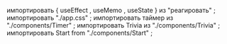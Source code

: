 ﻿импортировать  {  useEffect ,  useMemo ,  useState  }  из  "реагировать" ;
импортировать  "./app.css" ;
импортировать  таймер  из  "./components/Timer" ;
импортировать  Trivia  из  "./components/Trivia" ;
импортировать  Start  from  "./components/Start" ;



